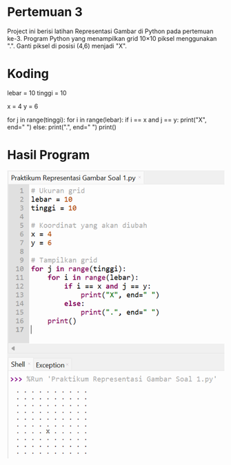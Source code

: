 # Pertemuan 3
Project ini berisi latihan Representasi Gambar di Python pada pertemuan ke-3.
Program Python yang menampilkan grid 10×10 piksel menggunakan ".".
Ganti piksel di posisi (4,6) menjadi "X".

# Koding
lebar = 10
tinggi = 10

x = 4
y = 6

for j in range(tinggi):
    for i in range(lebar):
        if i == x and j == y:
            print("X", end=" ")
        else:
            print(".", end=" ")
    print()


# Hasil Program
![Hasil Program](../screenshots/praktikum4.png)
